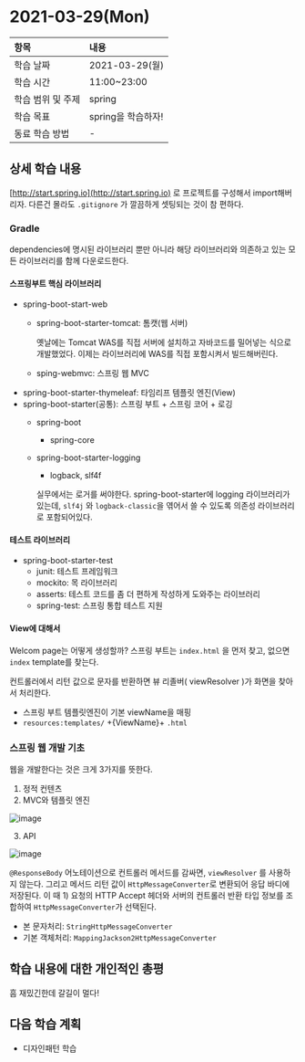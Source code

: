 # 2021-03-29\(Mon\)

| 항목 | 내용 |
| :--- | :--- |
| 학습 날짜 | 2021-03-29\(월\) |
| 학습 시간 | 11:00~23:00 |
| 학습 범위 및 주제 | spring |
| 학습 목표 | spring을 학습하자! |
| 동료 학습 방법 | - |

## 상세 학습 내용

[http://start.spring.io](http://start.spring.io) 로 프로젝트를 구성해서 import해버리자. 다른건 몰라도 `.gitignore` 가 깔끔하게 셋팅되는 것이 참 편하다.

### Gradle

dependencies에 명시된 라이브러리 뿐만 아니라 해당 라이브러리와 의존하고 있는 모든 라이브러리를 함께 다운로드한다.

#### 스프링부트 핵심 라이브러리

* spring-boot-start-web
  * spring-boot-starter-tomcat: 톰캣\(웹 서버\)

    옛날에는 Tomcat WAS를 직접 서버에 설치하고 자바코드를 밀어넣는 식으로 개발했었다. 이제는 라이브러리에 WAS를 직접 포함시켜서 빌드해버린다.

  * sping-webmvc: 스프링 웹 MVC
* spring-boot-starter-thymeleaf: 타임리프 템플릿 엔진\(View\)
* spring-boot-starter\(공통\): 스프링 부트 + 스프링 코어 + 로깅
  * spring-boot
    * spring-core
  * spring-boot-starter-logging

    * logback, slf4f

    실무에서는 로거를 써야한다. spring-boot-starter에 logging 라이브러리가 있는데, `slf4j` 와 `logback-classic`을 엮어서 쓸 수 있도록 의존성 라이브러리로 포함되어있다.

#### 테스트 라이브러리

* spring-boot-starter-test
  * junit: 테스트 프레임워크
  * mockito: 목 라이브러리
  * asserts: 테스트 코드를 좀 더 편하게 작성하게 도와주는 라이브러리
  * spring-test: 스프링 통합 테스트 지원

#### View에 대해서

Welcom page는 어떻게 생성할까? 스프링 부트는 `index.html` 을 먼저 찾고, 없으면 `index` template를 찾는다.

컨트롤러에서 리턴 값으로 문자를 반환하면 뷰 리졸버\( viewResolver \)가 화면을 찾아서 처리한다.

* 스프링 부트 템플릿엔진이 기본 viewName을 매핑
* `resources:templates/` +{ViewName}+ `.html`

### 스프링 웹 개발 기초

웹을 개발한다는 것은 크게 3가지를 뜻한다.

1. 정적 컨텐츠
2. MVC와 템플릿 엔진 

![image](https://user-images.githubusercontent.com/54612343/113013652-d9422c00-91b6-11eb-8206-682dacda9d0f.png)

3. API

![image](https://user-images.githubusercontent.com/54612343/113009382-d9d8c380-91b2-11eb-835e-afaaa5acf095.png)

`@ResponseBody` 어노테이션으로 컨트롤러 메서드를 감싸면, `viewResolver` 를 사용하지 않는다. 그리고 메서드 리턴 값이 `HttpMessageConverter`로 변환되어 응답 바디에 저장된다. 이 때 1\) 요청의 HTTP Accept 헤더와 서버의 컨트롤러 반환 타입 정보를 조합하여 `HttpMessageConverter`가 선택된다.

* 본 문자처리: `StringHttpMessageConverter`
* 기본 객체처리: `MappingJackson2HttpMessageConverter`

## 학습 내용에 대한 개인적인 총평

흠 재밌긴한데 갈길이 멀다!

## 다음 학습 계획

* 디자인패턴 학습 

